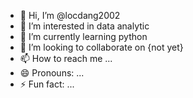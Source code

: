 - 👋 Hi, I’m @locdang2002
- 👀 I’m interested in data analytic
- 🌱 I’m currently learning python
- 💞️ I’m looking to collaborate on {not yet}
- 📫 How to reach me ...
- 😄 Pronouns: ...
- ⚡ Fun fact: ...

<!---
locdang2002/locdang2002 is a ✨ special ✨ repository because its `README.md` (this file) appears on your GitHub profile.
You can click the Preview link to take a look at your changes.
--->

